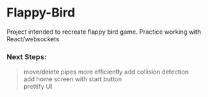 # Flappy-Bird
Project intended to recreate flappy bird game. Practice working with React/websockets 

### Next Steps:
> move/delete pipes more efficiently
> add collision detection  
> add home screen with start button  
> prettify UI